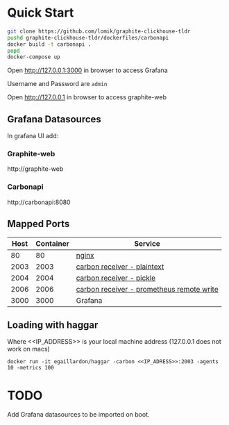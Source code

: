 # Quick Start
```sh
git clone https://github.com/lomik/graphite-clickhouse-tldr
pushd graphite-clickhouse-tldr/dockerfiles/carbonapi
docker build -t carbonapi .
popd
docker-compose up
```
Open http://127.0.0.1:3000 in browser to access Grafana

Username and Password are `admin`

Open http://127.0.0.1 in browser to access graphite-web

## Grafana Datasources

In grafana UI add:

### Graphite-web

http://graphite-web

### Carbonapi

http://carbonapi:8080

## Mapped Ports

Host | Container | Service
---- | --------- | -------------------------------------------------------------------------------------------------------------------
  80 |        80 | [nginx](https://www.nginx.com/resources/admin-guide/)
2003 |      2003 | [carbon receiver - plaintext](http://graphite.readthedocs.io/en/latest/feeding-carbon.html#the-plaintext-protocol)
2004 |      2004 | [carbon receiver - pickle](http://graphite.readthedocs.io/en/latest/feeding-carbon.html#the-pickle-protocol)
2006 |      2006 | [carbon receiver - prometheus remote write](https://prometheus.io/docs/prometheus/latest/configuration/configuration/#%3Cremote_write%3E)
3000 |      3000 | Grafana

## Loading with haggar

Where <<IP_ADDRESS>> is your local machine address (127.0.0.1 does not work on macs)

```
docker run -it egaillardon/haggar -carbon <<IP_ADRESS>>:2003 -agents 10 -metrics 100
```

# TODO
Add Grafana datasources to be imported on boot.
